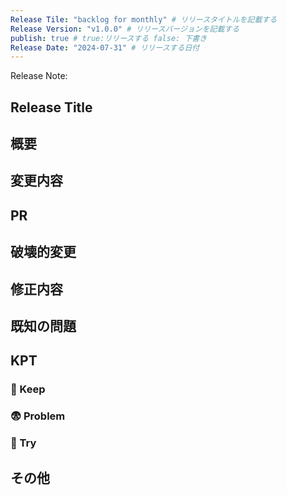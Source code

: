 ```yaml
---
Release Tile: "backlog for monthly" # リリースタイトルを記載する
Release Version: "v1.0.0" # リリースバージョンを記載する
publish: true # true:リリースする false: 下書き
Release Date: "2024-07-31" # リリースする日付
---
```


<!-- Release Versionが入る -->
Release Note: 

## Release Title

<!-- 
 上記のRelease Titleが入る
-->

## 概要

<!-- 
　AIによる今月の要約が入る
-->


## 変更内容

<!-- 
 自分にとって変更点を記載する
 リスト形式で記載する
-->

## PR

<!-- 
 思い出のリンクとかを記載する
 リンク形式で記載する
-->

## 破壊的変更

<!-- 
 自分にとって破壊的変更を記載する
 リスト形式で記載する
-->


## 修正内容

<!-- 
 自分にとって修正点を記載する
 リスト形式で記載する
-->

## 既知の問題

<!-- 
 自分にとって現状の不満とかを記載する
 リスト形式で記載する
-->


## KPT
<!-- 
 以下には、KPTをリスト形式で記載する
-->
### 🌻 Keep


### 😨 Problem


### 🌈 Try


## その他

<!-- 何かあれば記載する -->